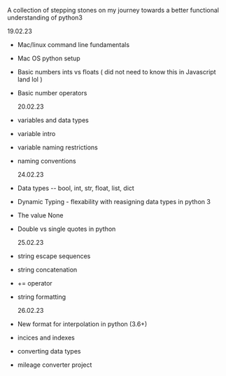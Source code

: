 A collection of stepping stones on my journey towards a better functional understanding of python3

19.02.23

- Mac/linux command line fundamentals
- Mac OS python setup
- Basic numbers ints vs floats ( did not need to know this in Javascript land lol )
- Basic number operators

  20.02.23

- variables and data types
- variable intro
- variable naming restrictions
- naming conventions

  24.02.23

- Data types -- bool, int, str, float, list, dict
- Dynamic Typing - flexability with reasigning data types in python 3
- The value None
- Double vs single quotes in python

  25.02.23

- string escape sequences
- string concatenation
- += operator
- string formatting

  26.02.23

- New format for interpolation in python (3.6+)
- incices and indexes
- converting data types
- mileage converter project
